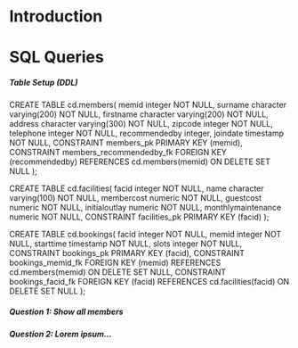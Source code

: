 # Introduction

# SQL Queries

##### Table Setup (DDL)

CREATE TABLE cd.members(
	memid integer NOT NULL,
	surname character varying(200) NOT NULL,
	firstname character varying(200) NOT NULL,
	address character varying(300) NOT NULL,
	zipcode integer NOT NULL,
	telephone integer NOT NULL,
	recommendedby integer,
	joindate timestamp NOT NULL,
	CONSTRAINT members_pk PRIMARY KEY (memid),
	CONSTRAINT members_recommendedby_fk FOREIGN KEY (recommendedby) REFERENCES cd.members(memid) ON DELETE SET NULL
);

CREATE TABLE cd.facilities(
	facid integer NOT NULL,
	name character varying(100) NOT NULL,
	membercost numeric NOT NULL,
	guestcost numeric NOT NULL,
	initialoutlay numeric NOT NULL,
	monthlymaintenance numeric NOT NULL,
	CONSTRAINT facilities_pk PRIMARY KEY (facid)
);

CREATE TABLE cd.bookings(
	facid integer NOT NULL,
	memid integer NOT NULL,
	starttime timestamp NOT NULL,
	slots integer NOT NULL,
	CONSTRAINT bookings_pk PRIMARY KEY (facid),
	CONSTRAINT bookings_memid_fk FOREIGN KEY (memid) REFERENCES cd.members(memid) ON DELETE SET NULL,
	CONSTRAINT bookings_facid_fk FOREIGN KEY (facid) REFERENCES cd.facilities(facid) ON DELETE SET NULL
);
##### Question 1: Show all members



##### Question 2: Lorem ipsum...



